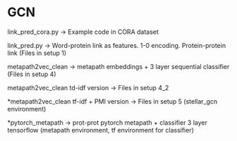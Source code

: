 # GCN

link_pred_cora.py -> Example code in CORA dataset

link_pred.py -> Word-protein link as features. 1-0 encoding. Protein-protein link (Files in setup 1) 

metapath2vec_clean -> metapath embeddings + 3 layer sequential classifier (Files in setup 4)

metapath2vec_clean td-idf version -> Files in setup 4_2

*metapath2vec_clean tf-idf + PMI version -> Files in setup 5 (stellar_gcn environment)

*pytorch_metapath -> prot-prot pytorch metapath + classifier 3 layer tensorflow (metapath environment, tf environment for classifier)
